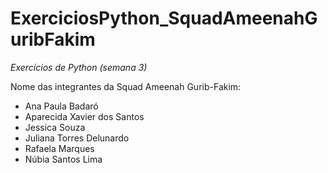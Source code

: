 # ExerciciosPython_SquadAmeenahGuribFakim
_Exercícios de Python (semana 3)_

Nome das integrantes da Squad Ameenah Gurib-Fakim:

- Ana Paula Badaró
- Aparecida Xavier dos Santos
- Jessica Souza
- Juliana Torres Delunardo
- Rafaela Marques
- Núbia Santos Lima
